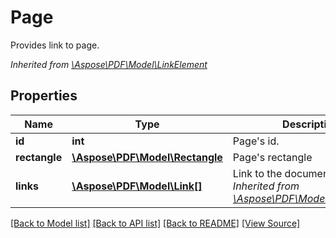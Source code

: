 ﻿# Page
Provides link to page.

*Inherited from [\Aspose\PDF\Model\LinkElement](LinkElement.md)*
## Properties
Name | Type | Description | Notes
------------ | ------------- | ------------- | -------------
**id** | **int** | Page's id. | 
**rectangle** | [**\Aspose\PDF\Model\Rectangle**](Rectangle.md) | Page's rectangle | [optional]
**links** | [**\Aspose\PDF\Model\Link[]**](Link.md) | Link to the document.<br />*Inherited from [\Aspose\PDF\Model\LinkElement](LinkElement.md)* | [optional]

[[Back to Model list]](../README.md#documentation-for-models) [[Back to API list]](../README.md#documentation-for-api-endpoints) [[Back to README]](../README.md) [[View Source]](../src/Aspose/PDF/Model/Page.php)

